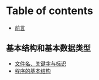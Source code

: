 # Table of contents

* [前言](README.md)

## 基本结构和基本数据类型

* [文件名、关键字与标识](ji-ben-jie-gou-he-ji-ben-shu-ju-lei-xing/wen-jian-ming-guan-jian-zi-yu-biao-shi.md)
* [程序的基本结构](ji-ben-jie-gou-he-ji-ben-shu-ju-lei-xing/cheng-xu-de-ji-ben-jie-gou.md)

